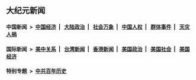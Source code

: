 ## 大纪元新闻

#### 中国新闻 &nbsp;>&nbsp; [中国经济](indexes/ncid283/README.md?05091245) &nbsp;| &nbsp; [大陆政治](indexes/ncid277/README.md?05091245) &nbsp;| &nbsp; [社会万象](indexes/ncid282/README.md?05091245) &nbsp;| &nbsp; [中国人权](indexes/ncid278/README.md?05091245) &nbsp;| &nbsp; [群体事件](indexes/ncid279/README.md?05091245) &nbsp;| &nbsp; [天灾人祸](indexes/ncid280/README.md?05091245)

#### 国际新闻 &nbsp;>&nbsp; [美中关系](indexes/nf1412576/README.md?05091245) &nbsp;| &nbsp; [台湾新闻](indexes/ncid1349361/README.md?05091245) &nbsp;| &nbsp; [香港新闻](indexes/ncid1349362/README.md?05091245) &nbsp;| &nbsp; [美国政治](indexes/ncid1078159/README.md?05091245) &nbsp;| &nbsp; [美国社会](indexes/ncid1078160/README.md?05091245) &nbsp;| &nbsp; [美国经济](indexes/ncid1078158/README.md?05091245)

#### 特别专题 &nbsp;>&nbsp; [中共百年历史](https://github.com/epoch-news/epoch-special/blob/master/README.md?05091245)  
